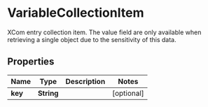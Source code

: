 

# VariableCollectionItem

XCom entry collection item. The value field are only available when retrieving a single object due to the sensitivity of this data.

## Properties

Name | Type | Description | Notes
------------ | ------------- | ------------- | -------------
**key** | **String** |  |  [optional]



